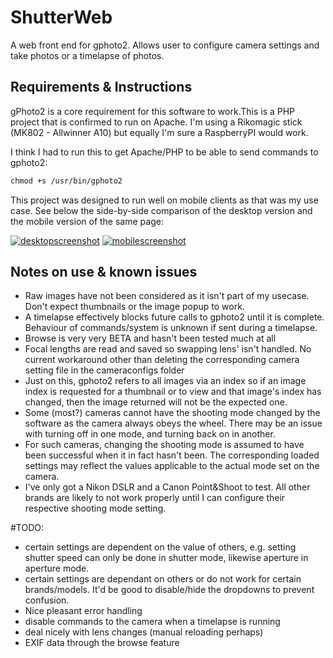 # ShutterWeb
A web front end for gphoto2. Allows user to configure camera settings and take photos or a timelapse of photos.

## Requirements & Instructions
gPhoto2 is a core requirement for this software to work.This is a PHP project that is confirmed to run on Apache.  I'm using a Rikomagic stick (MK802 - Allwinner A10) but equally I'm sure a RaspberryPI would work.

I think I had to run this to get Apache/PHP to be able to send commands to gphoto2:

```html
chmod +s /usr/bin/gphoto2
```

This project was designed to run well on mobile clients as that was my use case. See below the side-by-side comparison of the desktop version and the mobile version of the same page:

[![desktopscreenshot](http://i.imgur.com/WNSNAWW.png)](http://i.imgur.com/RrHiYz9.png) [![mobilescreenshot](http://i.imgur.com/SRaDPq1.png)](http://i.imgur.com/T0bAh17.png)<br>

## Notes on use & known issues

* Raw images have not been considered as it isn't part of my usecase. Don't expect thumbnails or the image popup to work.
* A timelapse effectively blocks future calls to gphoto2 until it is complete. Behaviour of commands/system is unknown if sent during a timelapse.
* Browse is very very BETA and hasn't been tested much at all
* Focal lengths are read and saved so swapping lens' isn't handled. No current workaround other than deleting the corresponding camera setting file in the cameraconfigs folder
* Just on this, gphoto2 refers to all images via an index so if an image index is requested for a thumbnail or to view and that image's index has changed, then the image returned will not be the expected one.
* Some (most?) cameras cannot have the shooting mode changed by the software as the camera always obeys the wheel. There may be an issue with turning off in one mode, and turning back on in another.
* For such cameras, changing the shooting mode is assumed to have been successful when it in fact hasn't been. The corresponding loaded settings may reflect the values applicable to the actual mode set on the camera.
* I've only got a Nikon DSLR and a Canon Point&Shoot to test.  All other brands are likely to not work properly until I can configure their respective shooting mode setting.

#TODO:

* certain settings are dependent on the value of others, e.g. setting shutter speed can only be done in shutter mode, likewise aperture in aperture mode.
* certain settings are dependant on others or do not work for certain brands/models. It'd be good to disable/hide the dropdowns to prevent confusion.
* Nice pleasant error handling
* disable commands to the camera when a timelapse is running
* deal nicely with lens changes (manual reloading perhaps)
* EXIF data through the browse feature

